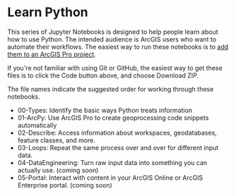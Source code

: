 # Learn Python

This series of Jupyter Notebooks is designed to help people learn about how to use Python.  The intended audience is ArcGIS users who want to automate their workflows. The easiest way to run these notebooks is to [add them to an ArcGIS Pro project](https://pro.arcgis.com/en/pro-app/latest/arcpy/get-started/pro-notebooks.htm).

If you're not familiar with using Git or GitHub, the easiest way to get these files is to click the Code button above, and choose Download ZIP.

The file names indicate the suggested order for working through these notebooks.

* 00-Types: Identify the basic ways Python treats information
* 01-ArcPy: Use ArcGIS Pro to create geoprocessing code snippets automatically
* 02-Describe: Access information about workspaces, geodatabases, feature classes, and more.
* 03-Loops: Repeat the same process over and over for different input data.
* 04-DataEngineering: Turn raw input data into something you can actually use. (coming soon)
* 05-Portal: Interact with content in your ArcGIS Online or ArcGIS Enterprise portal. (coming soon)


